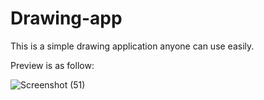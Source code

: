 # Drawing-app

This is a simple drawing application anyone can use easily.

Preview is as follow:

![Screenshot (51)](https://user-images.githubusercontent.com/81806503/229371027-c206002f-f490-44bd-abf7-a3215472c2f6.png)
